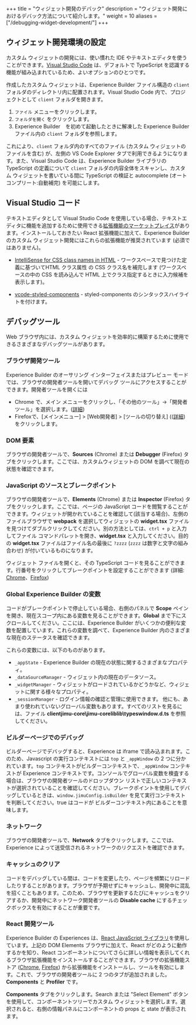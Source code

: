 +++
title = "ウィジェット開発のデバック"
description = "ウィジェット開発におけるデバック方法について紹介します。"
weight = 10
aliases = ["/debugging-widget-development/"]
+++

## ウィジェット開発環境の設定
カスタム ウィジェットの開発には、使い慣れた IDE やテキストエディタを使うことができます。[Visual Studio Code](https://code.visualstudio.com/) は、デフォルトで TypeScript を認識する機能が組み込まれているため、よいオプションのひとつです。

作成したカスタム ウィジェットは、Experience Builder ファイル構造の `client` フォルダのディレクトリ内に配置されます。Visual Studio Code 内で、プロジェクトとして `client` フォルダを開きます。

1. `ファイル` メニューをクリックします。
2. `フォルダを開く` をクリックします。
3. Experience Builder　を初めて起動したときに解凍した Experience Builder ファイル内の `client` フォルダを参照します。

これにより、`client` フォルダ内のすべてのファイル (カスタム ウィジェットのファイルを含む) が、左側の VS Code Explorer タブで利用できるようになります。また、Visual Studio Code は、Experience Builder ライブラリの TypeScript の定義について `client` フォルダの内容全体をスキャンし、カスタム ウィジェットを書いている間に TypeScript の検証と autocomplete (オートコンプリート:自動補完) を可能にします。

## Visual Studio コード
テキストエディタとして Visual Studio Code を使用している場合、テキストエディタに機能を追加するために使用できる[拡張機能のマーケットプレイス](https://code.visualstudio.com/docs/editor/extension-gallery)があります。インストールしておきたい React 拡張機能に加えて、Experience Builder のカスタム ウィジェット開発にはこれらの拡張機能が推奨されています (必須ではありません)。

- [IntelliSense for CSS class names in HTML](https://marketplace.visualstudio.com/items?itemName=Zignd.html-css-class-completion) - ワークスペースで見つけた定義に基づいてHTML クラス属性 の CSS クラス名を補完します (ワークスペースの中の CSS を読み込んで HTML 上でクラス指定するときに入力候補を表示します)。

- [vcode-styled-components](https://marketplace.visualstudio.com/items?itemName=jpoissonnier.vscode-styled-components) -  styled-components のシンタックスハイライトを付けます。

## デバッグツール
Web ブラウザ内には、カスタム ウィジェットを効率的に構築するために使用できるさまざまなデバッグツールがあります。

### ブラウザ開発ツール
Experience Builder のオーサリング インターフェイスまたはプレビュー モードでは、ブラウザの開発者ツールを開いてデバッグ ツールにアクセスすることができます。開発者ツールを開くには

- Chrome で、メイン メニューをクリックし、「その他のツール」→「開発者ツール」を選択します。([詳細](https://developers.google.com/web/tools/chrome-devtools/open))
- Firefoxで、[メインメニュー] > [Web開発者] > [ツールの切り替え] (([詳細](https://developer.mozilla.org/en-US/docs/Learn/Common_questions/What_are_browser_developer_tools))をクリックします。

### DOM 要素
ブラウザの開発者ツールで、__Sources__ (Chrome) または __Debugger__ (Firefox) タブをクリックします。ここでは、カスタムウィジェットの DOM を調べて現在の状態を確認できます。

### JavaScript のソースとブレークポイント
ブラウザの開発者ツールで、__Elements__ (Chrome) または __Inspector__ (Firefox) タブをクリックします。ここでは、ページの JavaScript コードを閲覧することができます。ウィジェットが開かれていることを確認して(該当する場合)、左側のファイルブラウザで __webpack__ を選択してウィジェットの __widget.tsx__ ファイルを見つけてダブルクリックしてください。別の方法としては、`ctrl + p` と入力してファイル コマンドパレットを開き、__widget.tsx__ と入力してください。目的の __widget.tsx__ ファイルはファイル名の最後に `?zzzz` (`zzzz` は数字と文字の組み合わせ) が付いているものになります。

ウィジェット ファイルを開くと、その TypeScript コードを見ることができます。行番号をクリックしてブレークポイントを設定することができます (詳細: [Chrome](https://developers.google.com/web/tools/chrome-devtools/javascript/breakpoints/)、[Firefox](https://developer.mozilla.org/en-US/docs/Tools/Debugger/How_to/Set_a_breakpoint))


### Global Experience Builder の変数
コードがブレークポイントで停止している場合、右側のパネルで __Scope__ ペインを開き、現在スコープ内にある変数を見ることができます。__Global__ まで下にスクロールしてください。ここには、Experience Builder がいくつかの便利な変数を配置しています。これらの変数を調べて、Experience Builder 内のさまざまな現在のステータスを確認できます。

これらの変数には、以下のものがあります。

- `_appState` - Experience Builder の現在の状態に関するさまざまなプロパティ。
- `_dataSourceManager` - ウィジェット内の現在のデータソース。
- `_widgetManager` - ウィジェットがロードされているかどうかなど、ウィジェットに関する様々なプロパティ。
- `_sessionManager` - ログイン情報の確認と管理に使用できます。
他にも、あまり使われていないグローバル変数もあります。すべてのリストを見るには、ファイル __clientjimu-core\jimu-coreliblib\typeswindow.d.ts__ を参照してください。

###  ビルダーページでのデバッグ
ビルダーページでデバッグすると、Experience は iframe で読み込まれます。このため、Javascript の実行コンテキストには `top` と `_appWindow` の 2 つに分かれています。`top` コンテキストがビルダーコンテキストで、`_appWindow` コンテキストが Experience コンテキストです。コンソールでグローバル変数を検査する場合は、ブラウザの開発者ツールのドロップダウン リストで正しいコンテキストが選択されていることを確認してください。ブレークポイントを使用してデバッグしているときは、`window.jimuConfig.isBuilder` を見て実行コンテキストを判断してください。true はコードが ビルダーコンテキスト内にあることを意味します。

### ネットワーク
ブラウザの開発者ツールで、__Network__ タブをクリックします。ここでは、Experience によって送受信されるネットワークのリクエストを確認できます。

### キャッシュのクリア
コードをデバッグしている間は、コードを変更したり、ページを頻繁にリロードしたりすることがあります。ブラウザが予期せずにキャッシュし、開発中に混乱を招くこともあります。このため、ブラウザを更新するたびにキャッシュをクリアするか、開発中にネットワーク開発者ツールの __Disable cache__ にするチェックボックスを有効にすることが重要です。

### React 開発ツール
Experience Builder の Experiences は、[React JavaScript ライブラリ](https://reactjs.org/)を使用しています。上記の DOM Elements ブラウザに加えて、React がどのように動作するかを知り、React コンポーネントについてさらに詳しい情報を表示してくれるブラウザ拡張機能をインストールすることができます。ブラウザの拡張機能ストア ([Chrome](https://chrome.google.com/webstore/detail/react-developer-tools/fmkadmapgofadopljbjfkapdkoienihi), [Firefox](https://addons.mozilla.org/en-US/firefox/addon/react-devtools/)) から拡張機能をインストールし、ツールを有効にします。これで、ブラウザの開発者ツールに 2 つのタブが追加されました。__Components__ と __Profiler__ です。

__Components__ タブをクリックします。Search または "Select Element" ボタンを使用して、コンポーネントツリーでカスタム ウィジェットを選択します。選択されると、右側の情報パネルにコンポーネントの props と state が表示されます。
